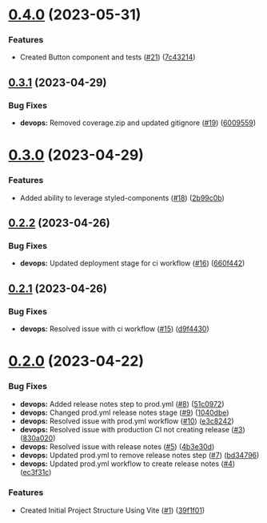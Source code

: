 # [0.4.0](https://github.com/chalharb/loganharber/compare/v0.3.1...v0.4.0) (2023-05-31)


### Features

* Created Button component and tests ([#21](https://github.com/chalharb/loganharber/issues/21)) ([7c43214](https://github.com/chalharb/loganharber/commit/7c43214fc8e0c11d3ab4412ad22785e4bcf0958b))



## [0.3.1](https://github.com/chalharb/loganharber/compare/v0.3.0...v0.3.1) (2023-04-29)


### Bug Fixes

* **devops:** Removed coverage.zip and updated gitignore ([#19](https://github.com/chalharb/loganharber/issues/19)) ([6009559](https://github.com/chalharb/loganharber/commit/600955942f3ba21f737761d79d29637ffbf2af37))



# [0.3.0](https://github.com/chalharb/loganharber/compare/v0.2.2...v0.3.0) (2023-04-29)


### Features

* Added ability to leverage styled-components ([#18](https://github.com/chalharb/loganharber/issues/18)) ([2b99c0b](https://github.com/chalharb/loganharber/commit/2b99c0bbf37d491cdee5e9d1ea5f5a7452625353))



## [0.2.2](https://github.com/chalharb/loganharber/compare/v0.2.1...v0.2.2) (2023-04-26)


### Bug Fixes

* **devops:** Updated deployment stage for ci workflow ([#16](https://github.com/chalharb/loganharber/issues/16)) ([660f442](https://github.com/chalharb/loganharber/commit/660f4425c5e7d47303e3dc9e82af8cc8cf193314))



## [0.2.1](https://github.com/chalharb/loganharber/compare/v0.2.0...v0.2.1) (2023-04-26)


### Bug Fixes

* **devops:** Resolved issue with ci workflow ([#15](https://github.com/chalharb/loganharber/issues/15)) ([d9f4430](https://github.com/chalharb/loganharber/commit/d9f4430311c2adfa89f7be45f4b2f08cee19321d))



# [0.2.0](https://github.com/chalharb/loganharber/compare/39f1f014f10b412af706404295c914b2b6eca1be...v0.2.0) (2023-04-22)


### Bug Fixes

* **devops:** Added release notes step to prod.yml ([#8](https://github.com/chalharb/loganharber/issues/8)) ([51c0972](https://github.com/chalharb/loganharber/commit/51c0972c6b16e1462110d74d1382b33f97a0deb0))
* **devops:** Changed prod.yml release notes stage ([#9](https://github.com/chalharb/loganharber/issues/9)) ([1040dbe](https://github.com/chalharb/loganharber/commit/1040dbe3f564db4512a015ffd0313c32ae474857))
* **devops:** Resolved issue with prod.yml workflow ([#10](https://github.com/chalharb/loganharber/issues/10)) ([e3c8242](https://github.com/chalharb/loganharber/commit/e3c8242a6ab5f9312eb6fe781c89c17511f254c3))
* **devops:** Resolved issue with production CI not creating release ([#3](https://github.com/chalharb/loganharber/issues/3)) ([830a020](https://github.com/chalharb/loganharber/commit/830a0206c87b589bb8539e4452ae503d13cff55c))
* **devops:** Resolved issue with release notes ([#5](https://github.com/chalharb/loganharber/issues/5)) ([4b3e30d](https://github.com/chalharb/loganharber/commit/4b3e30d841ba1d2ecdbb8e0b0f83a4b87adb659d))
* **devops:** Updated prod.yml to remove release notes step ([#7](https://github.com/chalharb/loganharber/issues/7)) ([bd34796](https://github.com/chalharb/loganharber/commit/bd34796ea29187a65226e5129f387cacd7c780b5))
* **devops:** Updated prod.yml workflow to create release notes ([#4](https://github.com/chalharb/loganharber/issues/4)) ([ec3f31c](https://github.com/chalharb/loganharber/commit/ec3f31c8e294b7f74162b8eb0c9daf76ef5a1776))


### Features

* Created Initial Project Structure Using Vite ([#1](https://github.com/chalharb/loganharber/issues/1)) ([39f1f01](https://github.com/chalharb/loganharber/commit/39f1f014f10b412af706404295c914b2b6eca1be))



